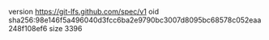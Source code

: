 version https://git-lfs.github.com/spec/v1
oid sha256:98e146f5a496040d3fcc6ba2e9790bc3007d8095bc68578c052eaa248f108ef6
size 3396
